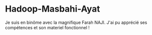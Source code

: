 # Hadoop-Masbahi-Ayat

Je suis en binôme avec la magnifique Farah NAJI.
J'ai pu apprécié ses compétences et son materiel fonctionnel !
